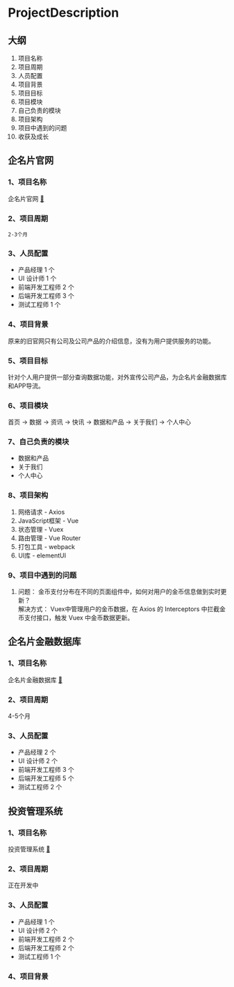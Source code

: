 # ProjectDescription

## 大纲
1. 项目名称
2. 项目周期
3. 人员配置
4. 项目背景
5. 项目目标
6. 项目模块
7. 自己负责的模块
8. 项目架构
9. 项目中遇到的问题
10. 收获及成长

## 企名片官网
### 1、项目名称
  企名片官网 [🔗](http://www.qimingpian.cn)  

### 2、项目周期
    2-3个月

### 3、人员配置
- 产品经理 1 个
- UI 设计师 1 个
- 前端开发工程师 2 个
- 后端开发工程师 3 个
- 测试工程师 1 个

### 4、项目背景
原来的旧官网只有公司及公司产品的介绍信息，没有为用户提供服务的功能。

### 5、项目目标
针对个人用户提供一部分查询数据功能，对外宣传公司产品，为企名片金融数据库和APP导流。

### 6、项目模块
首页 -> 数据 -> 资讯 -> 快讯 -> 数据和产品 -> 关于我们 -> 个人中心

### 7、自己负责的模块
- 数据和产品
- 关于我们
- 个人中心

### 8、项目架构
1. 网络请求 - Axios
2. JavaScript框架 - Vue
3. 状态管理 - Vuex
4. 路由管理 - Vue Router
5. 打包工具 - webpack
6. UI库 - elementUI

### 9、项目中遇到的问题
1. 问题：
金币支付分布在不同的页面组件中，如何对用户的金币信息做到实时更新？  
解决方式：
Vuex中管理用户的金币数据，在 Axios 的 Interceptors 中拦截金币支付接口，触发 Vuex 中金币数据更新。




## 企名片金融数据库
### 1、项目名称
企名片金融数据库 [🔗](https://ent5.qimingpian.com/#/)  

### 2、项目周期
4-5个月  

### 3、人员配置
- 产品经理 2 个
- UI 设计师 2 个
- 前端开发工程师 3 个
- 后端开发工程师 5 个
- 测试工程师 2 个

## 投资管理系统
### 1、项目名称
投资管理系统 [🔗](http://vcwork.qimingpian.com/#/)  

### 2、项目周期
正在开发中

### 3、人员配置
- 产品经理 1 个
- UI 设计师 2 个
- 前端开发工程师 2 个
- 后端开发工程师 2 个
- 测试工程师 1 个

### 4、项目背景


